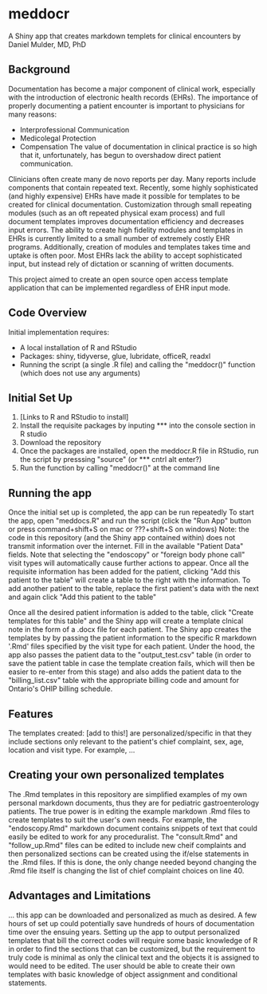 # meddocr
A Shiny app that creates markdown templets for clinical encounters
by Daniel Mulder, MD, PhD

## Background
Documentation has become a major component of clinical work, especially with the introduction of electronic health records (EHRs).
The importance of properly documenting a patient encounter is important to physicians for many reasons:
- Interprofessional Communication
- Medicolegal Protection
- Compensation
The value of documentation in clinical practice is so high that it, unfortunately, has begun to overshadow direct patient communication.

Clinicians often create many de novo reports per day. Many reports include components that contain repeated text.
Recently, some highly sophisticated (and highly expensive) EHRs have made it possible for templates to be created for clinical documentation.
Customization through small repeating modules (such as an oft repeated physical exam process) and full document templates improves documentation efficiency and decreases input errors.
The ability to create high fidelity modules and templates in EHRs is currently limited to a small number of extremely costly EHR programs.
Additionally, creation of modules and templates takes time and uptake is often poor.
Most EHRs lack the ability to accept sophisticated input, but instead rely of dictation or scanning of written documents.

This project aimed to create an open source open access template application that can be implemented regardless of EHR input mode.

## Code Overview
Initial implementation requires:
- A local installation of R and RStudio
- Packages: shiny, tidyverse, glue, lubridate, officeR, readxl
- Running the script (a single .R file) and calling the "meddocr()" function (which does not use any arguments)

## Initial Set Up
1. [Links to R and RStudio to install]
2. Install the requisite packages by inputing *** into the console section in R studio
3. Download the repository
4. Once the packages are installed, open the meddocr.R file in RStudio, run the script by presssing "source" (or *** cntrl alt enter?)
5. Run the function by calling "meddocr()" at the command line

## Running the app
Once the initial set up is completed, the app can be run repeatedly
To start the app, open "meddocs.R" and run the script (click the "Run App" button or press command+shift+S on mac or ???+shift+S on windows)
Note: the code in this repository (and the Shiny app contained within) does not transmit information over the internet.
Fill in the available "Patient Data" fields. Note that selecting the "endoscopy" or "foreign body phone call" visit types will automatically cause further actions to appear.
Once all the requisite information has been added for the patient, clicking "Add this patient to the table" will create a table to the right with the information. To add another patient to the table, replace the first patient's data with the next and again click "Add this patient to the table"

Once all the desired patient information is added to the table, click "Create templates for this table" and the Shiny app will create a template clnical note in the form of a .docx file for each patient. The Shiny app creates the templates by by passing the patient information to the specific R markdown '.Rmd' files specified by the visit type for each patient. Under the hood, the app also passes the patient data to the "output_test.csv" table (in order to save the patient table in case the template creation fails, which will then be easier to re-enter from this stage) and also adds the patient data to the "billing_list.csv" table with the appropriate billing code and amount for Ontario's OHIP billing schedule.

## Features
The templates created: [add to this!] are personalized/specific in that they include sections only relevant to the patient's chief complaint, sex, age, location and visit type.
For example, ...

## Creating your own personalized templates
The .Rmd templates in this repository are simplified examples of my own personal markdown documents, thus they are for pediatric gastroenterology patients.
The true power is in editing the example markdown .Rmd files to create templates to suit the user's own needs.
For example, the "endoscopy.Rmd" markdown document contains snippets of text that could easily be edited to work for any proceduralist. The "consult.Rmd" and "follow_up.Rmd" files can be edited to include new cheif complaints and then personalized sections can be created using the if/else statements in the .Rmd files. If this is done, the only change needed beyond changing the .Rmd file itself is changing the list of chief complaint choices on line 40.

## Advantages and Limitations
... this app can be downloaded and personalized as much as desired. A few hours of set up could potentially save hundreds of hours of documentation time over the ensuing years. Setting up the app to output personalized templates that bill the correct codes will require some basic knowledge of R in order to find the sections that can be customized, but the requirement to truly code is minimal as only the clinical text and the objects it is assigned to would need to be edited. The user should be able to create their own templates with basic knowledge of object assignment and conditional statements.
